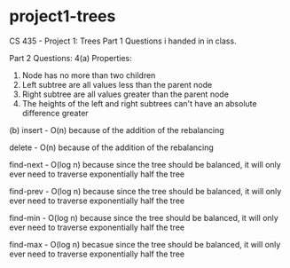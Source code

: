 # project1-trees
CS 435 - Project 1: Trees
Part 1 Questions i handed in in class.

Part 2 Questions:
4(a)
Properties:
  1. Node has no more than two children
  2. Left subtree are all values less than the parent node
  3. Right subtree are all values greater than the parent node
  4. The heights of the left and right subtrees can't have an absolute difference greater 

(b)
insert - O(n) because of the addition of the rebalancing

delete - O(n) because of the addition of the rebalancing

find-next - O(log n) because since the tree should be balanced, it will only ever need to traverse exponentially half the tree

find-prev - O(log n) because since the tree should be balanced, it will only ever need to traverse exponentially half the tree

find-min - O(log n) because since the tree should be balanced, it will only ever need to traverse exponentially half the tree

find-max - O(log n) becasue since the tree should be balanced, it will only ever need to traverse exponentially half the tree
